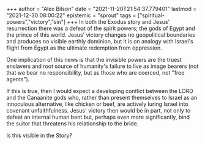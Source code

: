 +++
author = "Alex Bilson"
date = "2021-11-20T21:54:37.779401"
lastmod = "2021-12-30 08:00:22"
epistemic = "sprout"
tags = ["spiritual-powers","victory","sin"]
+++
In both the Exodus story and Jesus' resurrection there was a defeat of the spirit powers; the gods of Egypt and the prince of this world. Jesus' victory changes no geopolitical boundaries and produces no visible earthly dominion, but it is on analogy with Israel's flight from Egypt as the ultimate redemption from oppression.

One implication of this news is that the invisible powers are the truest enslavers and root source of humanity's failure to live as image bearers (not that we bear no responsibility, but as those who are coerced, not "free agents").

If this is true, then I would expect a developing conflict between the LORD and the Canaanite gods who, rather than present themselves to Israel as an innoculous alternative, like chicken or beef, are actively luring Israel into covenant unfaithfulness. Jesus' victory then would be in part, not only to defeat an internal human bent but, perhaps even more significantly, bind the suitor that threatens his relationship to the bride.

Is this visible in the Story?
